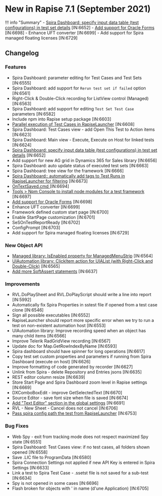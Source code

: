 # New in Rapise 7.1 (September 2021)

!!! info "Summary"
    - [Spira Dashboard: specify input data table (test configurations) in test set details](../Guide/spira_dashboard_2/#input-data-tabl.md) [IN:6652]
    - [Add support for Oracle Forms](../Guide/oracleforms_testing.md) [IN:6698]
    - Enhance UFT converter [IN:6699]
    - Add support for Spira managed floating licenses [IN:6729]

## Changelog

### Features

- Spira Dashboard: parameter editing for Test Cases and Test Sets [IN:6555]
- Spira Dashboard: add support for `Rerun test set if failed` option [IN:6561]
- Right-Click & Double-Click recording for ListView control (Managed) [IN:6563]
- Spira Dashboard: add support for editing `Test Set Test Case` parameters [IN:6582]
- Include npm into Rapise setup package [IN:6603]
- [Parallel execution of Test Cases in RapiseLauncher](../Guide/spira_dashboard_2/#parallel-executio.md) [IN:6608]
- Spira Dashboard: Test Cases view - add Open This Test to Action items [IN:6623]
- Spira Dashboard: Main view - Execute, Execute on Host for linked tests [IN:6624]
- [Spira Dashboard: specify input data table (test configurations) in test set details](../Guide/spira_dashboard_2/#input-data-tabl.md) [IN:6652]
- Add support for new AG grid in Dynamics 365 for Sales library [IN:6656]
- Spira Dashboard: auto update status of executed test sets [IN:6663]
- Spira Dashboard: tree view for the framework [IN:6666]
- [Spira Dashboard:: automatically add tags to Test Runs in RapiseLauncher for filtering](../Guide/spira_dashboard_2/#browse-test-run.md) [IN:6673]
- [OnTextSaved.cmd ](../Guide/source_editor/#ontextsavedcm.md) [IN:6694]
- [Tools > Npm Console to install node modules for a test framework](../Guide/menu_and_toolbars/#tool.md) [IN:6697]
- [Add support for Oracle Forms](../Guide/oracleforms_testing.md) [IN:6698]
- Enhance UFT converter [IN:6699]
- Framework defined custom start page [IN:6700]
- Enable StartPage customization [IN:6701]
- SeSOnTestReportReady [IN:6702]
- ConfigPrompt [IN:6703]
- Add support for Spira managed floating licenses [IN:6729]

### New Object API

- [Managed library: IsEnabled property for ManagedMenuStrip](../Libraries/ses_lib_managed.md) [IN:6564]
- [UIAutomation library: ClickItem action for UIAList (with Right-Click and Double-Click)](../Libraries/UIAList/#doclickite.md) [IN:6565]
- [Add more SoftAssert statements](../Libraries/Tester/#softassertcontain.md) [IN:6637]

### Improvements

- RVL.DoPlaySheet and RVL.DoPlayScript should write a line into report [IN:5992]
- Automatically fix Spira Properties in sstest file if opened from a test case clone [IN:6546]
- Sign all possible executables [IN:6552]
- RapiseLauncher should report more specific error when we try to run a test on non-existent automation host [IN:6553]
- UIAutomation library: Improve recording speed when an object has many child items [IN:6566]
- Improve Telerik RadGridView recording [IN:6567]
- Update doc for Map.GetRowIndexByName [IN:6593]
- Spira dashboard should have spinner for long operations [IN:6617]
- Copy test set custom properties and parameters if running from Spira Dashboard (execute on host) [IN:6626]
- Improve formatting of code generated by recorder [IN:6627]
- Unlink from Spira - delete Repository and Entries jsons [IN:6635]
- REST editor column resize [IN:6639]
- Store Start Page and Spira Dashboard zoom level in Rapise settings [IN:6669]
- DXComboBoxEdit - improve GetSelectedText [IN:6670]
- Source Editor - save font size when file is saved [IN:6674]
- [Add "Text Editor" section in the global settings](../Guide/options_dialog/#text-edito.md) [IN:6691]
- RVL - New Sheet - Cancel does not cancel [IN:6706]
- [Pass spira config path the test from RapiseLauncher](https://www.inflectra.com/Support/KnowledgeBase/KB543.aspx) [IN:6753]

### Bug Fixes

- Web Spy - exit from tracking mode does not respect maximized Spy state [IN:6551]
- Spira Dashboard: Test Cases view: if no test cases, all folders shown opened [IN:6558]
- Save .LIC file to ProgramData [IN:6580]
- Spira Connection Settings not applied if new API Key is entered in Spira Settings [IN:6633]
- Link a test to Spira Test Case - .ssetst file is not saved for a sub-test [IN:6634]
- Spy is not opened in some cases [IN:6696]
- Flash broken for objects with ' in name (d'une Application) [IN:6705]
